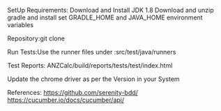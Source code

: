 SetUp Requirements:
Download and Install JDK 1.8
Download and unzip gradle and install
set GRADLE_HOME and JAVA_HOME environment variables

Repository:git clone 

Run Tests:Use the runner files under :src/test/java/runners

Test Reports:
ANZCalc/build/reports/tests/test/index.html


Update the chrome driver as per the Version in your System

References:
https://github.com/serenity-bdd/
https://cucumber.io/docs/cucumber/api/



